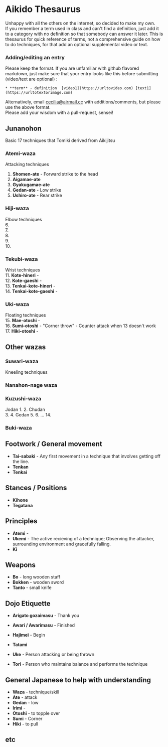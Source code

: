# Aikido Thesaurus
Unhappy with all the others on the internet, so decided to make my own.  
If you remember a term used in class and can't find a definition, just add it to a category with no definition so that somebody can answer it later. This is thesaurus for quick reference of terms, not a comprehensive guide on how to do techniques, for that add an optional supplemental video or text.  
### Adding/editing an entry
Please keep the format. If you are unfamiliar with github flavored markdown, just make sure that your entry looks like this before submitting (video/text are optional) :
``` 
* **term** - definition  [video1](https://urltovideo.com) [text1](https://urltotextorimage.com)
```
Alternatively, email cecilia@airmail.cc with additions/comments, but please use the above format.  
Please add your wisdom with a pull-request, sensei!  

## Junanohon 
Basic 17 techniques that Tomiki derived from Aikijitsu

### Atemi-waza
Attacking techniques  
1. **Shomen-ate** - Forward strike to the head  
2. **Aigamae-ate**
3. **Gyakugamae-ate**
4. **Gedan-ate** - Low strike  
5. **Ushiro-ate** - Rear strike  

### Hiji-waza
Elbow techniques  
6.  
7.  
8.   
9.  
10.  

### Tekubi-waza
Wrist techniques  
11. **Kote-hineri** -  
12. **Kote-gaeshi** -  
13. **Tenkai-kote-hineri** -  
14. **Tenkai-kote-gaeshi** -  

### Uki-waza
Floating techniques  
15. **Mae-otoshi** -  
16. **Sumi-otoshi** - "Corner throw" - Counter attack when 13 doesn't work  
17. **Hiki-otoshi** -  

## Other wazas

### Suwari-waza
Kneeling techniques  

### Nanahon-nage waza
  
### Kuzushi-waza
Jodan
1. 
2.
Chudan  
3.
4.
Gedan
5. 
6. 
...
14.

### Buki-waza

## Footwork / General movement
* **Tai-sabaki** - Any first movement in a technique that involves getting off the line.
* **Tenkan**
* **Tenkai**

## Stances / Positions
* **Kihone**
* **Tegatana**


## Principles
* **Atemi** - 
* **Ukemi** - The active recieving of a technique; Observing the attacker, surrounding environment and gracefully falling.
* **Ki**

## Weapons  
* **Bo** - long wooden staff
* **Bokken** - wooden sword
* **Tanto** - small knife

## Dojo Etiquette  
* **Arigato gozaimasu** - Thank you
* **Awari / Awarimasu** - Finished
* **Hajimei** - Begin  
* **Tatami**

* **Uke** - Person attacking or being thrown
* **Tori** - Person who maintains balance and performs the technique

## General Japanese to help with understanding
* **Waza** - technique/skill
* **Ate** - attack
* **Gedan** - low
* **Irimi** - 
* **Otoshi** - to topple over
* **Sumi** - Corner
* **Hiki** - to pull

## etc
